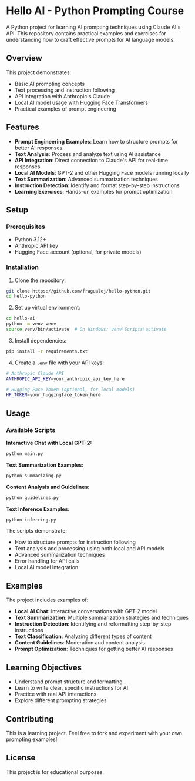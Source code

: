 # Hello AI - Python Prompting Course

A Python project for learning AI prompting techniques using Claude AI's API. This repository contains practical examples and exercises for understanding how to craft effective prompts for AI language models.

## Overview

This project demonstrates:
- Basic AI prompting concepts
- Text processing and instruction following  
- API integration with Anthropic's Claude
- Local AI model usage with Hugging Face Transformers
- Practical examples of prompt engineering

## Features

- **Prompt Engineering Examples**: Learn how to structure prompts for better AI responses
- **Text Analysis**: Process and analyze text using AI assistance  
- **API Integration**: Direct connection to Claude's API for real-time responses
- **Local AI Models**: GPT-2 and other Hugging Face models running locally
- **Text Summarization**: Advanced summarization techniques
- **Instruction Detection**: Identify and format step-by-step instructions
- **Learning Exercises**: Hands-on examples for prompt optimization

## Setup

### Prerequisites
- Python 3.12+ 
- Anthropic API key
- Hugging Face account (optional, for private models)

### Installation

1. Clone the repository:
```bash
git clone https://github.com/fragualej/hello-python.git
cd hello-python
```

2. Set up virtual environment:
```bash
cd hello-ai
python -m venv venv
source venv/bin/activate  # On Windows: venv\Scripts\activate
```

3. Install dependencies:
```bash
pip install -r requirements.txt
```

4. Create a `.env` file with your API keys:
```bash
# Anthropic Claude API
ANTHROPIC_API_KEY=your_anthropic_api_key_here

# Hugging Face Token (optional, for local models)
HF_TOKEN=your_huggingface_token_here
```

## Usage

### Available Scripts

**Interactive Chat with Local GPT-2:**
```bash
python main.py
```

**Text Summarization Examples:**
```bash
python summarizing.py
```

**Content Analysis and Guidelines:**
```bash
python guidelines.py
```

**Text Inference Examples:**
```bash
python inferring.py
```

The scripts demonstrate:
- How to structure prompts for instruction following
- Text analysis and processing using both local and API models
- Advanced summarization techniques
- Error handling for API calls
- Local AI model integration

## Examples

The project includes examples of:
- **Local AI Chat**: Interactive conversations with GPT-2 model
- **Text Summarization**: Multiple summarization strategies and techniques
- **Instruction Detection**: Identifying and reformatting step-by-step instructions
- **Text Classification**: Analyzing different types of content
- **Content Guidelines**: Moderation and content analysis
- **Prompt Optimization**: Techniques for getting better AI responses

## Learning Objectives

- Understand prompt structure and formatting
- Learn to write clear, specific instructions for AI
- Practice with real API interactions
- Explore different prompting strategies

## Contributing

This is a learning project. Feel free to fork and experiment with your own prompting examples!

## License

This project is for educational purposes.
